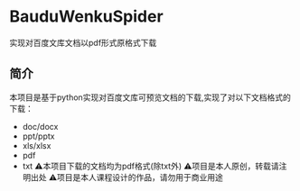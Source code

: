 # BauduWenkuSpider
实现对百度文库文档以pdf形式原格式下载

## 简介
本项目是基于python实现对百度文库可预览文档的下载,实现了对以下文档格式的下载：
- doc/docx
- ppt/pptx
- xls/xlsx
- pdf
- txt
⚠️本项目下载的文档均为pdf格式(除txt外)
⚠️项目是本人原创，转载请注明出处
⚠️项目是本人课程设计的作品，请勿用于商业用途


